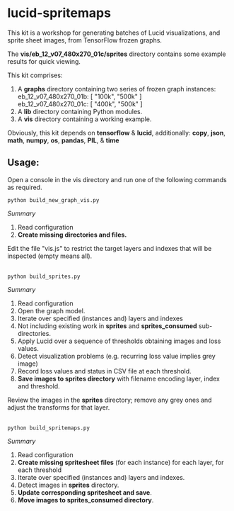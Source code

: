 # lucid-spritemaps

This kit is a workshop for generating batches of Lucid visualizations, and sprite sheet images, from TensorFlow frozen graphs.


The **vis/eb_12_v07_480x270_01c/sprites** directory contains some example results for quick viewing. 



This kit comprises:

1. A **graphs** directory containing two series of frozen graph instances:<br>
    eb_12_v07_480x270_01b:  [ "100k", "500k" ]<br>
    eb_12_v07_480x270_01c:  [ "400k", "500k" ]<br>   
2. A **lib** directory containing Python modules.<br>
3. A **vis** directory containing a working example.

Obviously, this kit depends on **tensorflow** & **lucid**, additionally: 
**copy**, **json**, **math**, **numpy**, **os**, **pandas**, **PIL**, & **time**



        
## Usage:
Open a console in the vis directory and run one of the following commands as required.<br>

```
python build_new_graph_vis.py
```
_Summary_
1. Read configuration
2. **Create missing directories and files.**

Edit the file "vis.js" to restrict the target layers and indexes that will be inspected (empty means all).
<br>
<br>
```
python build_sprites.py
```
_Summary_
1. Read configuration
2. Open the graph model.
3. Iterate over specified (instances and) layers and indexes
4. Not including existing work in **sprites** and **sprites_consumed** sub-directories.
5. Apply Lucid over a sequence of thresholds obtaining images and loss values.
6. Detect visualization problems (e.g. recurring loss value implies grey image)
7. Record loss values and status in CSV file at each threshold.
8. **Save images to sprites directory** with filename encoding layer, index and threshold.

Review the images in the **sprites** directory; remove any grey ones and adjust the transforms for that layer.
<br>
<br>
```
python build_spritemaps.py
```
_Summary_
1. Read configuration
2. **Create missing spritesheet files** (for each instance) for each layer, for each threshold 
3. Iterate over specified (instances and) layers and indexes.
4. Detect images in **sprites** directory.
5. **Update corresponding spritesheet and save**.
6. **Move images to sprites_consumed directory**.
<br>
<br>

        
        